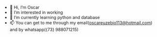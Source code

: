 - 👋 Hi, I’m Oscar
- 👀 I’m interested in working
- 🌱 I’m currently learning python and database
- 📫 You can get to me through my email(oscareuzebio113@hotmail.com) and by whatsapp({73} 988071215)


<!---
Poseidon665/Poseidon665 is a ✨ special ✨ repository because its `README.md` (this file) appears on your GitHub profile.
You can click the Preview link to take a look at your changes.
--->
